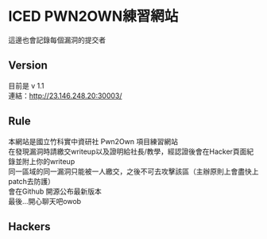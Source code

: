# ICED PWN2OWN練習網站  
這邊也會記錄每個漏洞的提交者  
## Version  
目前是 v 1.1   
連結：http://23.146.248.20:30003/  
## Rule
本網站是國立竹科實中資研社 Pwn2Own 項目練習網站  
在發現漏洞時請繳交writeup以及證明給社長/教學，經認證後會在Hacker頁面紀錄並附上你的writeup  
同一區域的同一漏洞只能被一人繳交，之後不可去攻擊該區（主辦原則上會盡快上patch去防護）  
會在Github 開源公布最新版本  
最後...開心聊天吧owob  
## Hackers
